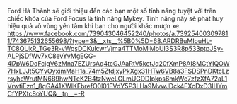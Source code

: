 Ford Hà Thành sẽ giới thiệu đến các bạn một số tính năng tuyệt vời trên chiếc khóa của Ford Focus là tính năng Mykey. Tính năng này sẽ phát huy hiệu quả vô vùng yên tâm khi bạn cho người khác mượn xe.
https://www.facebook.com/739043046452240/photos/a.739254003097811/743675132655698/?type=3&__xts__%5B0%5D=68.ARDRBuMIouHL-TC8QUkR_TGe3R-vWgsDCKulcwrVjma4TTMoMiMbUI3S3R8p533ptpJSy-ALPjSDfWv7xC8evYvMgEGG-4l7pW6DqFcigV6zMna7EZUrsAq4tcGJAaRtV5kctJq20fXmP8AI8MCtYIQOW7HxLJJt5CYvOyximMaH1a_74m5ZtdjxyPkXgx31HTw6VB8a3FSDSPnDKtcLzrsyheWrutMN6B9hwNTeK2B4tzNweLGLmUGDDIpkps6mkWc7zfzXfA72aL1VrwtiEzn1_8qGA41XWlKFbrefO0l01FVdY5P3LHa9MvwJDck4FXoDxD3IHYmCfYPXtc8oYUQ&__tn__=-R
